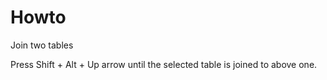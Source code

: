 # Howto


Join two tables

Press Shift + Alt + Up arrow until the selected table is joined to above one.